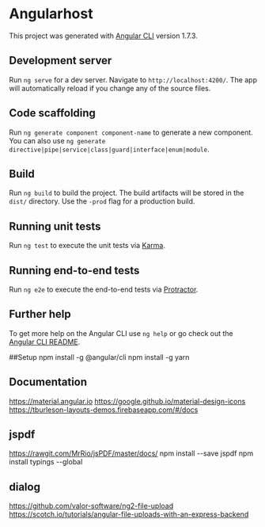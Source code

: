 # Angularhost

This project was generated with [Angular CLI](https://github.com/angular/angular-cli) version 1.7.3.

## Development server

Run `ng serve` for a dev server. Navigate to `http://localhost:4200/`. The app will automatically reload if you change any of the source files.

## Code scaffolding

Run `ng generate component component-name` to generate a new component. You can also use `ng generate directive|pipe|service|class|guard|interface|enum|module`.

## Build

Run `ng build` to build the project. The build artifacts will be stored in the `dist/` directory. Use the `-prod` flag for a production build.

## Running unit tests

Run `ng test` to execute the unit tests via [Karma](https://karma-runner.github.io).

## Running end-to-end tests

Run `ng e2e` to execute the end-to-end tests via [Protractor](http://www.protractortest.org/).

## Further help

To get more help on the Angular CLI use `ng help` or go check out the [Angular CLI README](https://github.com/angular/angular-cli/blob/master/README.md).

##Setup
npm install -g @angular/cli
npm install -g yarn

## Documentation
https://material.angular.io
https://google.github.io/material-design-icons
https://tburleson-layouts-demos.firebaseapp.com/#/docs

## jspdf
https://rawgit.com/MrRio/jsPDF/master/docs/
npm install --save jspdf
npm install typings --global

## dialog
https://github.com/valor-software/ng2-file-upload
https://scotch.io/tutorials/angular-file-uploads-with-an-express-backend
